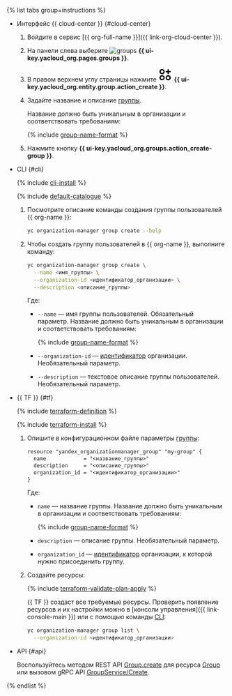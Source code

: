 {% list tabs group=instructions %}

- Интерфейс {{ cloud-center }} {#cloud-center}

  1. Войдите в сервис [{{ org-full-name }}]({{ link-org-cloud-center }}).

  1. На панели слева выберите ![groups](../../_assets/console-icons/persons.svg) **{{ ui-key.yacloud_org.pages.groups }}**.

  1. В правом верхнем углу страницы нажмите ![Circles3Plus](../../_assets/console-icons/circles-3-plus.svg) **{{ ui-key.yacloud_org.entity.group.action_create }}**.

  1. Задайте название и описание [группы](../../organization/concepts/groups.md).

      Название должно быть уникальным в организации и соответствовать требованиям:

      {% include [group-name-format](group-name-format.md) %}

  1. Нажмите кнопку **{{ ui-key.yacloud_org.groups.action_create-group }}**.

- CLI {#cli}

  {% include [cli-install](../../_includes/cli-install.md) %}

  {% include [default-catalogue](../../_includes/default-catalogue.md) %}

  1. Посмотрите описание команды создания группы пользователей {{ org-name }}:

      ```bash
      yc organization-manager group create --help
      ```
  
  1. Чтобы создать группу пользователей в {{ org-name }}, выполните команду:

      ```bash
      yc organization-manager group create \
        --name <имя_группы> \
        --organization-id <идентификатор_организации> \
        --description <описание_группы>
      ```

      Где:

      * `--name` — имя группы пользователей. Обязательный параметр. Название должно быть уникальным в организации и соответствовать требованиям:

        {% include [group-name-format](group-name-format.md) %}

      * `--organization-id` — [идентификатор](../../organization/operations/organization-get-id.md) организации. Необязательный параметр.
      * `--description` — текстовое описание группы пользователей. Необязательный параметр.

- {{ TF }} {#tf}

  {% include [terraform-definition](../../_tutorials/_tutorials_includes/terraform-definition.md) %}

  {% include [terraform-install](../../_includes/terraform-install.md) %}

  1. Опишите в конфигурационном файле параметры [группы](../../organization/concepts/groups.md):

     ```hcl
     resource "yandex_organizationmanager_group" "my-group" {
       name            = "<название_группы>"
       description     = "<описание_группы>"
       organization_id = "<идентификатор_организации>"
     }
     ```

     Где:
     * `name` — название группы. Название должно быть уникальным в организации и соответствовать требованиям:

        {% include [group-name-format](group-name-format.md) %}

     * `description` — описание группы. Необязательный параметр.
     * `organization_id` — [идентификатор](../../organization/operations/organization-get-id.md) организации, к которой нужно присоединить группу.
  1. Создайте ресурсы:

     {% include [terraform-validate-plan-apply](../../_tutorials/_tutorials_includes/terraform-validate-plan-apply.md) %}

     {{ TF }} создаст все требуемые ресурсы. Проверить появление ресурсов и их настройки можно в [консоли управления]({{ link-console-main }}) или с помощью команды [CLI](../../cli/):

     ```bash
     yc organization-manager group list \
       --organization-id <идентификатор_организации>
     ```

- API {#api}

    Воспользуйтесь методом REST API [Group.create](../../organization/api-ref/Group/create.md) для ресурса [Group](../../organization/api-ref/Group/index.md) или вызовом gRPC API [GroupService/Create](../../organization/api-ref/grpc/Group/create.md).

{% endlist %}